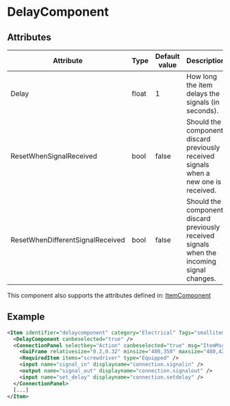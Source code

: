 # DelayComponent


## Attributes

| Attribute                        | Type  | Default value | Description                                                                                |
|----------------------------------|-------|---------------|--------------------------------------------------------------------------------------------|
| Delay                            | float | 1             | How long the item delays the signals (in seconds).                                         |
| ResetWhenSignalReceived          | bool  | false         | Should the component discard previously received signals when a new one is received.       |
| ResetWhenDifferentSignalReceived | bool  | false         | Should the component discard previously received signals when the incoming signal changes. |

This component also supports the attributes defined in: [ItemComponent](ItemComponent.md)


## Example
```xml
<Item identifier="delaycomponent" category="Electrical" Tags="smallitem,logic" maxstacksize="8" cargocontaineridentifier="metalcrate" scale="0.5" impactsoundtag="impact_metal_light" isshootable="true">
  <DelayComponent canbeselected="true" />
  <ConnectionPanel selectkey="Action" canbeselected="true" msg="ItemMsgRewireScrewdriver" hudpriority="10">
    <GuiFrame relativesize="0.2,0.32" minsize="400,350" maxsize="480,420" anchor="Center" style="ConnectionPanel" />
    <RequiredItem items="screwdriver" type="Equipped" />
    <input name="signal_in" displayname="connection.signalin" />
    <output name="signal_out" displayname="connection.signalout" />
    <input name="set_delay" displayname="connection.setdelay" />
  </ConnectionPanel>
  [...]
</Item>
```

